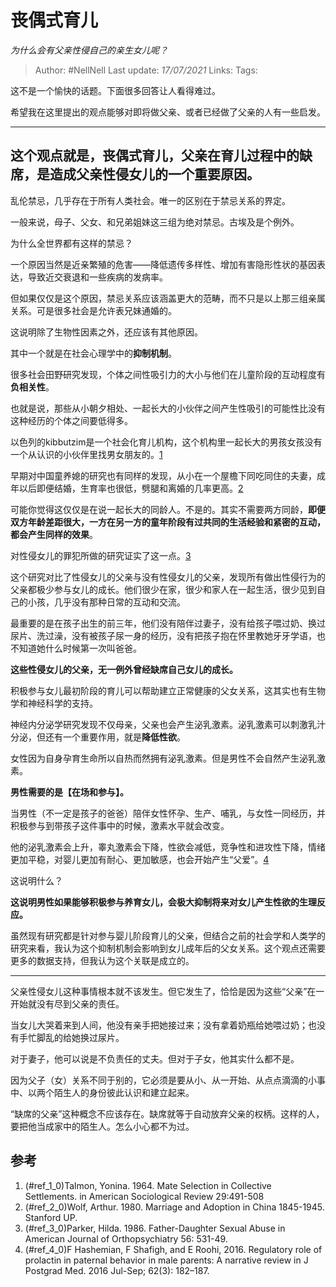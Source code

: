 # 丧偶式育儿
*为什么会有父亲性侵自己的亲生女儿呢？*

> Author: #NellNell 
> Last update: *17/07/2021* 
> Links:
> Tags: 
  
这不是一个愉快的话题。下面很多回答让人看得难过。

希望我在这里提出的观点能够对即将做父亲、或者已经做了父亲的人有一些启发。

---

## 这个观点就是，丧偶式育儿，父亲在育儿过程中的缺席，是造成父亲性侵女儿的一个重要原因。

乱伦禁忌，几乎存在于所有人类社会。唯一的区别在于禁忌关系的界定。

一般来说，母子、父女、和兄弟姐妹这三组为绝对禁忌。古埃及是个例外。

为什么全世界都有这样的禁忌？

一个原因当然是近亲繁殖的危害——降低遗传多样性、增加有害隐形性状的基因表达，导致近交衰退和一些疾病的发病率。

但如果仅仅是这个原因，禁忌关系应该涵盖更大的范畴，而不只是以上那三组亲属关系。可是很多社会是允许表兄妹通婚的。

这说明除了生物性因素之外，还应该有其他原因。

其中一个就是在社会心理学中的**抑制机制**。

很多社会田野研究发现，个体之间性吸引力的大小与他们在儿童阶段的互动程度有**负相关性**。

也就是说，那些从小朝夕相处、一起长大的小伙伴之间产生性吸引的可能性比没有这种经历的个体之间要低得多。

以色列的kibbutzim是一个社会化育儿机构，这个机构里一起长大的男孩女孩没有一个从认识的小伙伴里找男女朋友的。[1](#ref_1)

早期对中国童养媳的研究也有同样的发现，从小在一个屋檐下同吃同住的夫妻，成年以后即便结婚，生育率也很低，劈腿和离婚的几率更高。[2](#ref_2)

可能你觉得这仅仅是在说一起长大的同龄人。不是的。其实不需要两方同龄，**即便双方年龄差距很大，一方在另一方的童年阶段有过共同的生活经验和紧密的互动，都会产生同样的效果**。

对性侵女儿的罪犯所做的研究证实了这一点。[3](#ref_3)

这个研究对比了性侵女儿的父亲与没有性侵女儿的父亲，发现所有做出性侵行为的父亲都极少参与女儿的成长。他们很少在家，很少和家人在一起生活，很少见到自己的小孩，几乎没有那种日常的互动和交流。

最重要的是在孩子出生的前三年，他们没有陪伴过妻子，没有给孩子喂过奶、换过尿片、洗过澡，没有被孩子尿一身的经历，没有把孩子抱在怀里教她牙牙学语，也不知道她什么时候第一次叫爸爸。

**这些性侵女儿的父亲，无一例外曾经缺席自己女儿的成长。**

积极参与女儿最初阶段的育儿可以帮助建立正常健康的父女关系，这其实也有生物学和神经科学的支持。

神经内分泌学研究发现不仅母亲，父亲也会产生泌乳激素。泌乳激素可以刺激乳汁分泌，但还有一个重要作用，就是**降低性欲**。

女性因为自身孕育生命所以自热而然拥有泌乳激素。但是男性不会自然产生泌乳激素。

**男性需要的是【在场和参与】。**

当男性（不一定是孩子的爸爸）陪伴女性怀孕、生产、哺乳，与女性一同经历，并积极参与到带孩子这件事中的时候，激素水平就会改变。

他的泌乳激素会上升，睾丸激素会下降，性欲会减低，竞争性和进攻性下降，情绪更加平稳，对婴儿更加有耐心、更加敏感，也会开始产生“父爱”。[4](#ref_4)

这说明什么？

**这说明男性如果能够积极参与养育女儿，会极大抑制将来对女儿产生性欲的生理反应。**

虽然现有研究都是针对参与婴儿阶段育儿的父亲，但结合之前的社会学和人类学的研究来看，我认为这个抑制机制会影响到女儿成年后的父女关系。这个观点还需要更多的数据支持，但我认为这个关联是成立的。

---

父亲性侵女儿这种事情根本就不该发生。但它发生了，恰恰是因为这些“父亲”在一开始就没有尽到父亲的责任。

当女儿大哭着来到人间，他没有亲手把她接过来；没有拿着奶瓶给她喂过奶；也没有手忙脚乱的给她换过尿片。

对于妻子，他可以说是不负责任的丈夫。但对于子女，他其实什么都不是。

因为父子（女）关系不同于别的，它必须是要从小、从一开始、从点点滴滴的小事中、以两个陌生人的身份彼此认识和建立起来。

“缺席的父亲”这种概念不应该存在。缺席就等于自动放弃父亲的权柄。这样的人，要把他当成家中的陌生人。怎么小心都不为过。

## 参考

1.  (#ref_1_0)Talmon, Yonina. 1964. Mate Selection in Collective Settlements. in American Sociological Review 29:491-508
2.  (#ref_2_0)Wolf, Arthur. 1980. Marriage and Adoption in China 1845-1945. Stanford UP.
3.  (#ref_3_0)Parker, Hilda. 1986. Father-Daughter Sexual Abuse in American Journal of Orthopsychiatry 56: 531-49.
4.  (#ref_4_0)F Hashemian, F Shafigh, and E Roohi, 2016. Regulatory role of prolactin in paternal behavior in male parents: A narrative review in J Postgrad Med. 2016 Jul-Sep; 62(3): 182–187.